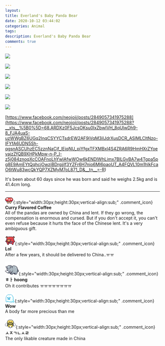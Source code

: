 ```yaml
---
layout: 
title: Everland's Baby Panda Bear
date: 2020-10-12 03:44:02
categories: Animal
tags: 
description: Everland's Baby Panda Bear
comments: true
---
```


![](https://blog.kakaocdn.net/dn/dXAGCj/btqKDaYo61j/rWTJMCJVKeEddgsifQmkQ0/img.jpg)

![](https://blog.kakaocdn.net/dn/ccnbQi/btqKxPVjWO4/hhdZKIMEzmp4yJITHIW7kk/img.jpg)

![](https://blog.kakaocdn.net/dn/bHaGMk/btqKxmTkZQg/nRqHzkcHQDPfQrJSwmLpXK/img.jpg)

![](https://blog.kakaocdn.net/dn/GgZ4m/btqKy7nPK5C/cmLJwKdL6uykcC0qUWGoh1/img.jpg)

![](https://blog.kakaocdn.net/dn/cHJoBd/btqKy6WK1lH/h7IE4zncIkdYHbT6bisFa0/img.jpg)

![](https://blog.kakaocdn.net/dn/y9C5l/btqKAzRUFGp/KRLa0YAkohKRG1ZqYDbKP0/img.jpg)

[https://www.facebook.com/neojoii/posts/2849057341975288](<https://www.facebook.com/neojoii/posts/2849057341975288?__xts__%5B0%5D=68.ARDXz0F5JcsOKsu0lxZbwIVH_8qUlwDh9-8_FJA4uaS-uzWWgBZ6UGq2InqCSYYCTsdrEW2AF9jVqM3iIJdrXusDCR_ASlMLCltNzo-IFYfA6UDN5Sh-qgsnASCUhzEC5zznNaCjf_lEjqNU_piYfgxTFXMBxl4S4ZRA6R9HmHXrZYoevajzZfQB9XHPkMpw-n-P_I-z5j084znoqXcCOAFnoLhYwlAfwWOw6kENDlWhLimx7BlLGvBA7w4Tgpa5pg8E9AmEYtQqhcjOwzjBDrgjjIf3YZFr6H7nio6Ml6paoUT_A4FQVL10m1hlkFcaO6tWu83wcQkYQP7XZMyM7oL871_D&__tn__=-R>)

It's been about 60 days since he was born and said he weighs 2.5kg and is 41.4cm long.

* * *

![comment](/assets/character/mushroom.png){:style="width:30px;height:30px;vertical-align:sub;" .comment_icon} **Curry Flavored Coffee**  
All of the pandas are owned by China and lent. If they go wrong, the compensation is enormous and cursed. But if you don't accept it, you can't even refuse because it hurts the face of the Chinese lent. It's a very ambiguous gift.  
  
![comment](/assets/character/pig.png){:style="width:30px;height:30px;vertical-align:sub;" .comment_icon} **Lol**  
After a few years, it should be delivered to China..ㅠㅠ   
  
![comment](/assets/character/rino.png){:style="width:30px;height:30px;vertical-align:sub;" .comment_icon} **ㅎㅏ hoong**  
Oh it contributes ㅠㅠㅠㅠㅠㅠㅠㅠ   
  
![comment](/assets/character/ghost.png){:style="width:30px;height:30px;vertical-align:sub;" .comment_icon} **Wow**  
A body far more precious than me   
  
![comment](/assets/character/bee.png){:style="width:30px;height:30px;vertical-align:sub;" .comment_icon} **ㅅㅈㄱㄴㅅㄹ**  
The only likable creature made in China   
  

